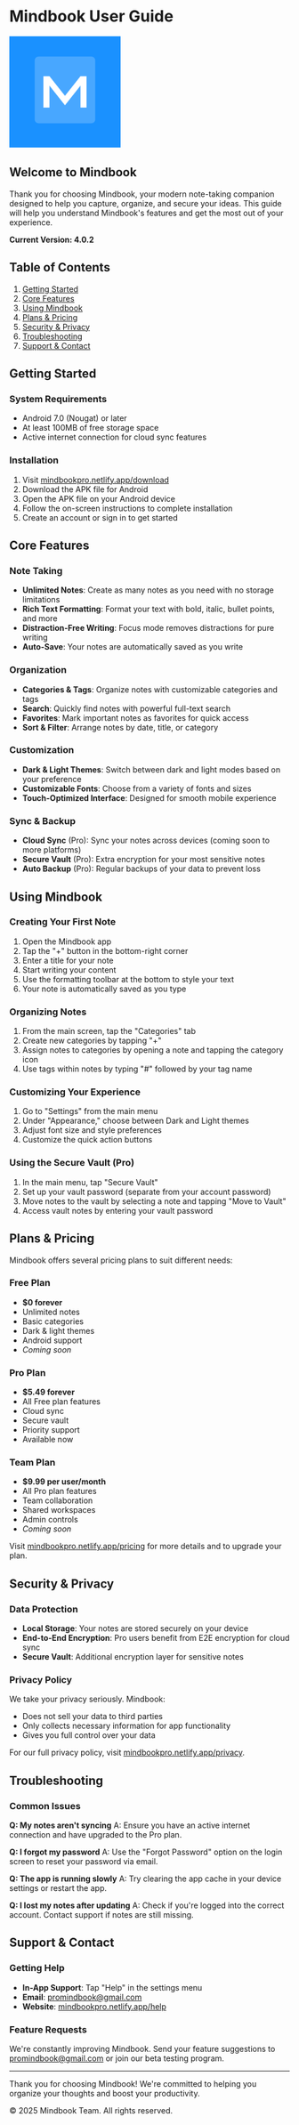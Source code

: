 # Mindbook User Guide

<img src="./assets/logo.png" alt="Mindbook Logo" width="200"/>

## Welcome to Mindbook

Thank you for choosing Mindbook, your modern note-taking companion designed to help you capture, organize, and secure your ideas. This guide will help you understand Mindbook's features and get the most out of your experience.

**Current Version: 4.0.2**

## Table of Contents

1. [Getting Started](#getting-started)
2. [Core Features](#core-features)
3. [Using Mindbook](#using-mindbook)
4. [Plans & Pricing](#plans--pricing)
5. [Security & Privacy](#security--privacy)
6. [Troubleshooting](#troubleshooting)
7. [Support & Contact](#support--contact)

## Getting Started

### System Requirements

- Android 7.0 (Nougat) or later
- At least 100MB of free storage space
- Active internet connection for cloud sync features

### Installation

1. Visit [mindbookpro.netlify.app/download](https://mindbookpro.netlify.app/download)
2. Download the APK file for Android
3. Open the APK file on your Android device
4. Follow the on-screen instructions to complete installation
5. Create an account or sign in to get started

## Core Features

### Note Taking

- **Unlimited Notes**: Create as many notes as you need with no storage limitations
- **Rich Text Formatting**: Format your text with bold, italic, bullet points, and more
- **Distraction-Free Writing**: Focus mode removes distractions for pure writing
- **Auto-Save**: Your notes are automatically saved as you write

### Organization

- **Categories & Tags**: Organize notes with customizable categories and tags
- **Search**: Quickly find notes with powerful full-text search
- **Favorites**: Mark important notes as favorites for quick access
- **Sort & Filter**: Arrange notes by date, title, or category

### Customization

- **Dark & Light Themes**: Switch between dark and light modes based on your preference
- **Customizable Fonts**: Choose from a variety of fonts and sizes
- **Touch-Optimized Interface**: Designed for smooth mobile experience

### Sync & Backup

- **Cloud Sync** (Pro): Sync your notes across devices (coming soon to more platforms)
- **Secure Vault** (Pro): Extra encryption for your most sensitive notes
- **Auto Backup** (Pro): Regular backups of your data to prevent loss

## Using Mindbook

### Creating Your First Note

1. Open the Mindbook app
2. Tap the "+" button in the bottom-right corner
3. Enter a title for your note
4. Start writing your content
5. Use the formatting toolbar at the bottom to style your text
6. Your note is automatically saved as you type

### Organizing Notes

1. From the main screen, tap the "Categories" tab
2. Create new categories by tapping "+"
3. Assign notes to categories by opening a note and tapping the category icon
4. Use tags within notes by typing "#" followed by your tag name

### Customizing Your Experience

1. Go to "Settings" from the main menu
2. Under "Appearance," choose between Dark and Light themes
3. Adjust font size and style preferences
4. Customize the quick action buttons

### Using the Secure Vault (Pro)

1. In the main menu, tap "Secure Vault"
2. Set up your vault password (separate from your account password)
3. Move notes to the vault by selecting a note and tapping "Move to Vault"
4. Access vault notes by entering your vault password

## Plans & Pricing

Mindbook offers several pricing plans to suit different needs:

### Free Plan

- **$0 forever**
- Unlimited notes
- Basic categories
- Dark & light themes
- Android support
- _Coming soon_

### Pro Plan

- **$5.49 forever**
- All Free plan features
- Cloud sync
- Secure vault
- Priority support
- Available now

### Team Plan

- **$9.99 per user/month**
- All Pro plan features
- Team collaboration
- Shared workspaces
- Admin controls
- _Coming soon_

Visit [mindbookpro.netlify.app/pricing](https://mindbookpro.netlify.app/pricing) for more details and to upgrade your plan.

## Security & Privacy

### Data Protection

- **Local Storage**: Your notes are stored securely on your device
- **End-to-End Encryption**: Pro users benefit from E2E encryption for cloud sync
- **Secure Vault**: Additional encryption layer for sensitive notes

### Privacy Policy

We take your privacy seriously. Mindbook:

- Does not sell your data to third parties
- Only collects necessary information for app functionality
- Gives you full control over your data

For our full privacy policy, visit [mindbookpro.netlify.app/privacy](https://mindbookpro.netlify.app/privacy).

## Troubleshooting

### Common Issues

**Q: My notes aren't syncing**
A: Ensure you have an active internet connection and have upgraded to the Pro plan.

**Q: I forgot my password**
A: Use the "Forgot Password" option on the login screen to reset your password via email.

**Q: The app is running slowly**
A: Try clearing the app cache in your device settings or restart the app.

**Q: I lost my notes after updating**
A: Check if you're logged into the correct account. Contact support if notes are still missing.

## Support & Contact

### Getting Help

- **In-App Support**: Tap "Help" in the settings menu
- **Email**: promindbook@gmail.com
- **Website**: [mindbookpro.netlify.app/help](https://mindbookpro.netlify.app/help)

### Feature Requests

We're constantly improving Mindbook. Send your feature suggestions to promindbook@gmail.com or join our beta testing program.

---

Thank you for choosing Mindbook! We're committed to helping you organize your thoughts and boost your productivity.

© 2025 Mindbook Team. All rights reserved.

